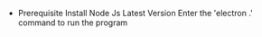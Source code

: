 - Prerequisite 
    Install Node Js Latest Version
    Enter the 'electron .' command to run the program